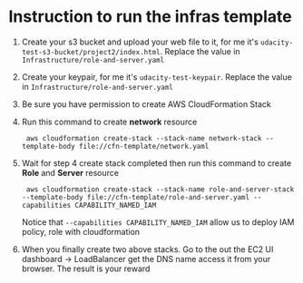# Instruction to run the infras template

1. Create your s3 bucket and upload your web file to it, for me it's `udacity-test-s3-bucket/project2/index.html`. Replace the value in `Infrastructure/role-and-server.yaml`
2. Create your keypair, for me it's `udacity-test-keypair`. Replace the value in `Infrastructure/role-and-server.yaml`
3. Be sure you have permission to create AWS CloudFormation Stack
4. Run this command to create **network** resource
   ```
    aws cloudformation create-stack --stack-name network-stack --template-body file://cfn-template/network.yaml
   ```
5. Wait for step 4 create stack completed then run this command to create **Role** and **Server** resource
   ```
    aws cloudformation create-stack --stack-name role-and-server-stack --template-body file://cfn-template/role-and-server.yaml --capabilities CAPABILITY_NAMED_IAM
   ```
    Notice that `--capabilities CAPABILITY_NAMED_IAM` allow us to deploy IAM policy, role with cloudformation

6. When you finally create two above stacks. Go to the out the EC2 UI dashboard -> LoadBalancer get the DNS name access it from your browser. The result is your reward
   